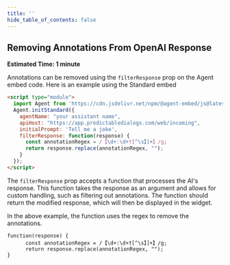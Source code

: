 ```yaml
---
title: ''
hide_table_of_contents: false
---
```


## Removing Annotations From OpenAI Response
**Estimated Time: 1 minute**

Annotations can be removed using the `filterResponse` prop on the Agent embed code.
Here is an example using the Standard embed

```html
<script type="module">
  import Agent from 'https://cdn.jsdelivr.net/npm/@agent-embed/js@latest/dist/web.js'
  Agent.initStandard({
    agentName: "your assistant name",
    apiHost: "https://app.predictabledialogs.com/web/incoming",
    initialPrompt: 'Tell me a joke',
    filterResponse: function(response) {
      const annotationRegex = /【\d+:\d+†[^\s】]+】/g;
      return response.replace(annotationRegex, "");
    }
  });
</script>

```

The `filterResponse` prop accepts a function that processes the AI's response. This function takes the response as an argument and allows for custom handling, such as filtering out annotations. The function should return the modified response, which will then be displayed in the widget.

In the above example, the function uses the regex to remove the annotations.

```
function(response) {
      const annotationRegex = /【\d+:\d+†[^\s】]+】/g;
      return response.replace(annotationRegex, "");
}
```

